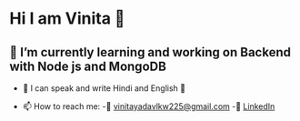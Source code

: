# Hi I am Vinita 👋

<!--
**vinita2000/vinita2000** is a ✨ _special_ ✨ repository because its `README.md` (this file) appears on your GitHub profile.

Here are some ideas to get you started:

- 🔭 I’m currently working on ...
- 🌱 I’m currently learning ...
- 👯 I’m looking to collaborate on ...
- 🤔 I’m looking for help with ...
- 💬 Ask me about ...
- 📫 How to reach me: ...
- 😄 Pronouns: ...
- ⚡ Fun fact: ...
-->
## 🌱 I’m currently learning and working on Backend with Node js and MongoDB

- :ribbon: I can speak and write Hindi and English :ribbon:

- 📫 How to reach me: 
     -:email: [vinitayadavlkw225@gmail.com](mailto:vinitayadavlkw225@gmail.com?subject=[GitHub]%20Source%20Han%20Sans)
     -💬 [LinkedIn](https://www.linkedin.com/in/vinita-yadav-237725169/)
